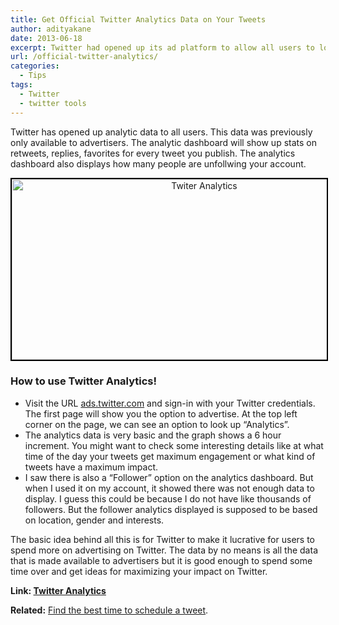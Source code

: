 ```yaml
---
title: Get Official Twitter Analytics Data on Your Tweets
author: adityakane
date: 2013-06-18
excerpt: Twitter had opened up its ad platform to allow all users to look up some basic analytics of the tweets sent from an accounts. It also shows follower analytics categorized over gender, location and interests.
url: /official-twitter-analytics/
categories:
  - Tips
tags:
  - Twitter
  - twitter tools
---
```

Twitter has opened up analytic data to all users. This data was previously only available to advertisers. The analytic dashboard will show up stats on retweets, replies, favorites for every tweet you publish. The analytics dashboard also displays how many people are unfollwing your account.

<p style="text-align: center;">
  <a href="http://cdn.devilsworkshop.org/files/2013/06/Twiter-Analytics.png"><img class="aligncenter size-medium wp-image-75714" style="border: 2px solid black;" title="Twiter Analytics" alt="Twiter Analytics" src="http://cdn.devilsworkshop.org/files/2013/06/Twiter-Analytics-600x289.png" width="600" height="289" /></a>
</p>

### How to use Twitter Analytics!

  * Visit the URL <a href="https://ads.twitter.com" onclick="_gaq.push(['_trackEvent', 'outbound-article', 'https://ads.twitter.com', 'ads.twitter.com']);" >ads.twitter.com</a> and sign-in with your Twitter credentials. The first page will show you the option to advertise. At the top left corner on the page, we can see an option to look up &#8220;Analytics&#8221;.
  * The analytics data is very basic and the graph shows a 6 hour increment. You might want to check some interesting details like at what time of the day your tweets get maximum engagement or what kind of tweets have a maximum impact.
  * I saw there is also a &#8220;Follower&#8221; option on the analytics dashboard. But when I used it on my account, it showed there was not enough data to display. I guess this could be because I do not have like thousands of followers. But the follower analytics displayed is supposed to be based on location, gender and interests.

The basic idea behind all this is for Twitter to make it lucrative for users to spend more on advertising on Twitter. The data by no means is all the data that is made available to advertisers but it is good enough to spend some time over and get ideas for maximizing your impact on Twitter.

**Link: <a href="http://ads.twitter.com" onclick="_gaq.push(['_trackEvent', 'outbound-article', 'http://ads.twitter.com', 'Twitter Analytics']);" >Twitter Analytics</a>**

**Related:** [Find the best time to schedule a tweet][1].

 [1]: http://devilsworkshop.org/tips/find-best-times-schedule-tweet-most-exposure/49646/ "Find Best time to schedule a Tweet"
